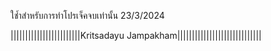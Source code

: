 ใช้ำสำหรับการทำโปรเจ็คจบเท่านั้น 23/3/2024

||||||||||||||||||||||||Kritsadayu Jampakham|||||||||||||||||||||||||||||

